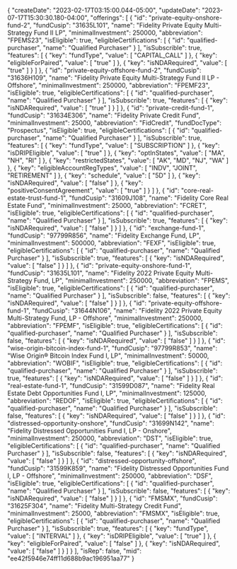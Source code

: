 {
    "createDate": "2023-02-17T03:15:00.044-05:00",
    "updateDate": "2023-07-17T15:30:30.180-04:00",
    "offerings": [
        {
            "id": "private-equity-onshore-fund-2",
            "fundCusip": "31635L101",
            "name": "Fidelity Private Equity Multi-Strategy Fund II LP",
            "minimalInvestment": 250000,
            "abbreviation": "FPEMS23",
            "isEligible": true,
            "eligibleCertifications": [
                {
                    "id": "qualified-purchaser",
                    "name": "Qualified Purchaser"
                }
            ],
            "isSubscrible": true,
            "features": [
                {
                    "key": "fundType",
                    "value": [
                        "CAPITAL_CALL"
                    ]
                },
                {
                    "key": "eligibleForPaired",
                    "value": [
                        "true"
                    ]
                },
                {
                    "key": "isNDARequired",
                    "value": [
                        "true"
                    ]
                }
            ]
        },
        {
            "id": "private-equity-offshore-fund-2",
            "fundCusip": "31636H109",
            "name": "Fidelity Private Equity Multi-Strategy Fund II LP - Offshore",
            "minimalInvestment": 250000,
            "abbreviation": "FPEMF23",
            "isEligible": true,
            "eligibleCertifications": [
                {
                    "id": "qualified-purchaser",
                    "name": "Qualified Purchaser"
                }
            ],
            "isSubscrible": true,
            "features": [
                {
                    "key": "isNDARequired",
                    "value": [
                        "true"
                    ]
                }
            ]
        },
        {
            "id": "private-credit-fund-1",
            "fundCusip": "31634E306",
            "name": "Fidelity Private Credit Fund",
            "minimalInvestment": 25000,
            "abbreviation": "FidCredit",
            "fundDocType": "Prospectus",
            "isEligible": true,
            "eligibleCertifications": [
                {
                    "id": "qualified-purchaser",
                    "name": "Qualified Purchaser"
                }
            ],
            "isSubscrible": true,
            "features": [
                {
                    "key": "fundType",
                    "value": [
                        "SUBSCRIPTION"
                    ]
                },
                {
                    "key": "isDRIPEligible",
                    "value": [
                        "true"
                    ]
                },
                {
                    "key": "optInStates",
                    "value": [
                        "MA",
                        "NH",
                        "RI"
                    ]
                },
                {
                    "key": "restrictedStates",
                    "value": [
                        "AK",
                        "MD",
                        "NJ",
                        "WA"
                    ]
                },
                {
                    "key": "eligibleAccountRegTypes",
                    "value": [
                        "INDV",
                        "JOINT",
                        "RETIREMENT"
                    ]
                },
                {
                    "key": "schedule",
                    "value": [
                        "5D"
                    ]
                },
                {
                    "key": "isNDARequired",
                    "value": [
                        "false"
                    ]
                },
                {
                    "key": "positiveConsentAgreement",
                    "value": [
                        "true"
                    ]
                }
            ]
        },
        {
            "id": "core-real-estate-trust-fund-1",
            "fundCusip": "31609J108",
            "name": "Fidelity Core Real Estate Fund",
            "minimalInvestment": 25000,
            "abbreviation": "FCRET",
            "isEligible": true,
            "eligibleCertifications": [
                {
                    "id": "qualified-purchaser",
                    "name": "Qualified Purchaser"
                }
            ],
            "isSubscrible": true,
            "features": [
                {
                    "key": "isNDARequired",
                    "value": [
                        "false"
                    ]
                }
            ]
        },
        {
            "id": "exchange-fund-1",
            "fundCusip": "97799R856",
            "name": "Fidelity Exchange Fund, LP",
            "minimalInvestment": 500000,
            "abbreviation": "FEXF",
            "isEligible": true,
            "eligibleCertifications": [
                {
                    "id": "qualified-purchaser",
                    "name": "Qualified Purchaser"
                }
            ],
            "isSubscrible": true,
            "features": [
                {
                    "key": "isNDARequired",
                    "value": [
                        "false"
                    ]
                }
            ]
        },
        {
            "id": "private-equity-onshore-fund-1",
            "fundCusip": "31635L101",
            "name": "Fidelity 2022 Private Equity Multi-Strategy Fund, LP",
            "minimalInvestment": 250000,
            "abbreviation": "FPEMS",
            "isEligible": true,
            "eligibleCertifications": [
                {
                    "id": "qualified-purchaser",
                    "name": "Qualified Purchaser"
                }
            ],
            "isSubscrible": false,
            "features": [
                {
                    "key": "isNDARequired",
                    "value": [
                        "false"
                    ]
                }
            ]
        },
        {
            "id": "private-equity-offshore-fund-1",
            "fundCusip": "31644N106",
            "name": "Fidelity 2022 Private Equity Multi-Strategy Fund, LP - Offshore",
            "minimalInvestment": 250000,
            "abbreviation": "FPEMF",
            "isEligible": true,
            "eligibleCertifications": [
                {
                    "id": "qualified-purchaser",
                    "name": "Qualified Purchaser"
                }
            ],
            "isSubscrible": false,
            "features": [
                {
                    "key": "isNDARequired",
                    "value": [
                        "false"
                    ]
                }
            ]
        },
        {
            "id": "wise-origin-bitcoin-index-fund-1",
            "fundCusip": "97799R853",
            "name": "Wise Origin® Bitcoin Index Fund I, LP",
            "minimalInvestment": 50000,
            "abbreviation": "WOBIF",
            "isEligible": true,
            "eligibleCertifications": [
                {
                    "id": "qualified-purchaser",
                    "name": "Qualified Purchaser"
                }
            ],
            "isSubscrible": true,
            "features": [
                {
                    "key": "isNDARequired",
                    "value": [
                        "false"
                    ]
                }
            ]
        },
        {
            "id": "real-estate-fund-1",
            "fundCusip": "31599D087",
            "name": "Fidelity Real Estate Debt Opportunities Fund I, LP",
            "minimalInvestment": 125000,
            "abbreviation": "REDOF",
            "isEligible": true,
            "eligibleCertifications": [
                {
                    "id": "qualified-purchaser",
                    "name": "Qualified Purchaser"
                }
            ],
            "isSubscrible": false,
            "features": [
                {
                    "key": "isNDARequired",
                    "value": [
                        "false"
                    ]
                }
            ]
        },
        {
            "id": "distressed-opportunity-onshore",
            "fundCusip": "31699N142",
            "name": "Fidelity Distressed Opportunities Fund I, LP - Onshore",
            "minimalInvestment": 250000,
            "abbreviation": "DST",
            "isEligible": true,
            "eligibleCertifications": [
                {
                    "id": "qualified-purchaser",
                    "name": "Qualified Purchaser"
                }
            ],
            "isSubscrible": false,
            "features": [
                {
                    "key": "isNDARequired",
                    "value": [
                        "false"
                    ]
                }
            ]
        },
        {
            "id": "distressed-opportunity-offshore",
            "fundCusip": "31599K859",
            "name": "Fidelity Distressed Opportunities Fund I, LP - Offshore",
            "minimalInvestment": 250000,
            "abbreviation": "DSF",
            "isEligible": true,
            "eligibleCertifications": [
                {
                    "id": "qualified-purchaser",
                    "name": "Qualified Purchaser"
                }
            ],
            "isSubscrible": false,
            "features": [
                {
                    "key": "isNDARequired",
                    "value": [
                        "false"
                    ]
                }
            ]
        },
        {
            "id": "FMSMX",
            "fundCusip": "31625F304",
            "name": "Fidelity Multi-Strategy Credit Fund",
            "minimalInvestment": 25000,
            "abbreviation": "FMSMX",
            "isEligible": true,
            "eligibleCertifications": [
                {
                    "id": "qualified-purchaser",
                    "name": "Qualified Purchaser"
                }
            ],
            "isSubscrible": true,
            "features": [
                {
                    "key": "fundType",
                    "value": [
                        "INTERVAL"
                    ]
                },
                {
                    "key": "isDRIPEligible",
                    "value": [
                        "true"
                    ]
                },
                {
                    "key": "eligibleForPaired",
                    "value": [
                        "false"
                    ]
                },
                {
                    "key": "isNDARequired",
                    "value": [
                        "false"
                    ]
                }
            ]
        }
    ],
    "isRep": false,
    "mid": "ee42f5946e74ff11d688b9ac196951aa77"
}
